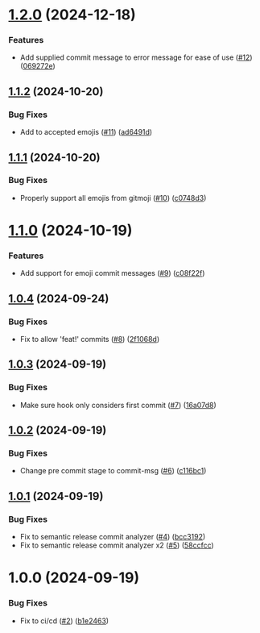 # [1.2.0](https://github.com/BrightNight-Energy/conventional-commit-check/compare/v1.1.2...v1.2.0) (2024-12-18)


### Features

* Add supplied commit message to error message for ease of use ([#12](https://github.com/BrightNight-Energy/conventional-commit-check/issues/12)) ([069272e](https://github.com/BrightNight-Energy/conventional-commit-check/commit/069272ef512f6c10358fe4219690427e71468626))

## [1.1.2](https://github.com/BrightNight-Energy/conventional-commit-check/compare/v1.1.1...v1.1.2) (2024-10-20)


### Bug Fixes

* Add to accepted emojis ([#11](https://github.com/BrightNight-Energy/conventional-commit-check/issues/11)) ([ad6491d](https://github.com/BrightNight-Energy/conventional-commit-check/commit/ad6491db1a4cddd85710d36f2406f000778b4156))

## [1.1.1](https://github.com/BrightNight-Energy/conventional-commit-check/compare/v1.1.0...v1.1.1) (2024-10-20)


### Bug Fixes

* Properly support all emojis from gitmoji ([#10](https://github.com/BrightNight-Energy/conventional-commit-check/issues/10)) ([c0748d3](https://github.com/BrightNight-Energy/conventional-commit-check/commit/c0748d3f1fce1151ab6c7a4f5a8c4139d7e62126))

# [1.1.0](https://github.com/BrightNight-Energy/conventional-commit-check/compare/v1.0.4...v1.1.0) (2024-10-19)


### Features

* Add support for emoji commit messages ([#9](https://github.com/BrightNight-Energy/conventional-commit-check/issues/9)) ([c08f22f](https://github.com/BrightNight-Energy/conventional-commit-check/commit/c08f22ffc49a0515d84e544994fafc12c8304534))

## [1.0.4](https://github.com/BrightNight-Energy/conventional-commit-check/compare/v1.0.3...v1.0.4) (2024-09-24)


### Bug Fixes

* Fix to allow 'feat!' commits ([#8](https://github.com/BrightNight-Energy/conventional-commit-check/issues/8)) ([2f1068d](https://github.com/BrightNight-Energy/conventional-commit-check/commit/2f1068ddf5bf405781bdfbcf99822ac394724129))

## [1.0.3](https://github.com/BrightNight-Energy/conventional-commit-check/compare/v1.0.2...v1.0.3) (2024-09-19)


### Bug Fixes

* Make sure hook only considers first commit ([#7](https://github.com/BrightNight-Energy/conventional-commit-check/issues/7)) ([16a07d8](https://github.com/BrightNight-Energy/conventional-commit-check/commit/16a07d8c2288a84ade801fe6c5211f42a65896ac))

## [1.0.2](https://github.com/BrightNight-Energy/conventional-commit-check/compare/v1.0.1...v1.0.2) (2024-09-19)


### Bug Fixes

* Change pre commit stage to commit-msg ([#6](https://github.com/BrightNight-Energy/conventional-commit-check/issues/6)) ([c116bc1](https://github.com/BrightNight-Energy/conventional-commit-check/commit/c116bc1e5582f1377add596fdc80908bce6cee2c))

## [1.0.1](https://github.com/BrightNight-Energy/conventional-commit-check/compare/v1.0.0...v1.0.1) (2024-09-19)


### Bug Fixes

* Fix to semantic release commit analyzer ([#4](https://github.com/BrightNight-Energy/conventional-commit-check/issues/4)) ([bcc3192](https://github.com/BrightNight-Energy/conventional-commit-check/commit/bcc3192228af29fec225fdc5ce0250c9f9534328))
* Fix to semantic release commit analyzer x2 ([#5](https://github.com/BrightNight-Energy/conventional-commit-check/issues/5)) ([58ccfcc](https://github.com/BrightNight-Energy/conventional-commit-check/commit/58ccfcc91a488d8c01a948e0f8ed1032367d1be0))

# 1.0.0 (2024-09-19)


### Bug Fixes

* Fix to ci/cd ([#2](https://github.com/BrightNight-Energy/conventional-commit-check/issues/2)) ([b1e2463](https://github.com/BrightNight-Energy/conventional-commit-check/commit/b1e2463e90b8b4da8b5217811a22997e77ecadd3))
